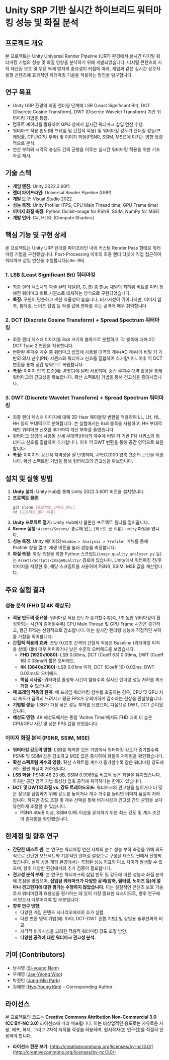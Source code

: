 # Unity SRP 기반 실시간 하이브리드 워터마킹 성능 및 화질 분석

## 프로젝트 개요

본 프로젝트는 Unity Universal Render Pipeline (URP) 환경에서 실시간 디지털 워터마킹 기법의 성능 및 화질 영향을 분석하기 위해 개발되었습니다. 디지털 콘텐츠의 지적 재산권 보호 및 무단 복제 방지의 중요성이 커짐에 따라, 게임과 같은 실시간 상호작용형 콘텐츠에 효과적인 워터마킹 기술을 적용하는 방안을 탐구합니다.

## 연구 목표

* Unity URP 환경의 최종 렌더링 단계에 LSB (Least Significant Bit), DCT (Discrete Cosine Transform), DWT (Discrete Wavelet Transform) 기반 워터마킹 기법을 통합.
* 컴퓨트 셰이더를 활용하여 GPU 상에서 실시간 워터마크 삽입 연산 수행.
* 워터마크 적용 빈도(매 프레임 및 간헐적 적용) 및 워터마킹 강도가 렌더링 성능(프레임률, CPU/GPU 부하) 및 이미지 화질(PSNR, SSIM, MSE)에 미치는 영향 정량적으로 분석.
* 연산 부하와 시각적 충실도 간의 균형을 이루는 실시간 워터마킹 적용을 위한 기초 자료 제시.

## 기술 스택

* **게임 엔진:** Unity 2022.3.60f1
* **렌더 파이프라인:** Universal Render Pipeline (URP)
* **개발 도구:** Visual Studio 2022
* **성능 측정:** Unity Profiler (FPS, CPU Main Thread time, GPU Frame time)
* **이미지 화질 측정:** Python (Scikit-image for PSNR, SSIM, NumPy for MSE)
* **개발 언어:** C#, HLSL (Compute Shaders)

## 핵심 기능 및 구현 상세

본 프로젝트는 Unity URP 렌더링 파이프라인 내에 커스텀 Render Pass 형태로 워터마킹 기법을 구현했습니다. Post-Processing 이후의 최종 렌더 타겟에 직접 접근하여 워터마크 삽입 연산을 수행합니다[cite: 96].

### 1. LSB (Least Significant Bit) 워터마킹

* 최종 렌더 텍스처의 픽셀 컬러 채널(R, G, B) 중 Blue 채널의 최하위 비트를 미리 정해진 워터마크 비트 시퀀스로 대체하는 방식으로 구현되었습니다.
* **특징:** 구현이 단순하고 계산 효율성이 높습니다. 비가시성이 뛰어나지만, 이미지 압축, 필터링, 노이즈 삽입 등 픽셀 값에 변화를 주는 공격에 매우 취약합니다.

### 2. DCT (Discrete Cosine Transform) + Spread Spectrum 워터마킹

* 최종 렌더 텍스처 이미지를 8x8 크기의 블록으로 분할하고, 각 블록에 대해 2D DCT Type 2 변환을 적용합니다.
* 변환된 주파수 계수 중 워터마크 삽입에 사용될 대역의 계수(AC 계수)에 비밀 키 기반의 의사 난수(PN) 시퀀스와 워터마크 신호를 결합하여 추가합니다. 이후 역 DCT 변환을 통해 공간 영역으로 복원합니다.
* **특징:** 이미지 압축 표준(예: JPEG)에 널리 사용되며, 중간 주파수 대역 활용을 통해 워터마크의 견고성을 확보합니다. 확산 스펙트럼 기법을 통해 견고성을 증대시킵니다.

### 3. DWT (Discrete Wavelet Transform) + Spread Spectrum 워터마킹

* 최종 렌더 텍스처 이미지에 대해 2D Haar 웨이블릿 변환을 적용하여 LL, LH, HL, HH 등의 부대역으로 분해합니다. 본 실험에서는 8x8 블록을 사용하고, HH 부대역에만 워터마크 신호를 추가하여 계산 부하를 줄였습니다.
* 워터마크 삽입에 사용될 상세 부대역(HH)의 계수에 비밀 키 기반 PN 시퀀스와 워터마크 신호를 결합하여 추가합니다. 이후 역 DWT 변환을 통해 공간 영역으로 복원합니다.
* **특징:** 이미지의 공간적 지역성을 잘 반영하며, JPEG2000 압축 표준의 근간을 이룹니다. 확산 스펙트럼 기법을 통해 워터마크의 견고성을 확보합니다.

## 설치 및 실행 방법

1.  **Unity 설치:** Unity Hub를 통해 Unity 2022.3.60f1 버전을 설치합니다.
2.  **프로젝트 클론:**
    ```bash
    git clone [프로젝트_깃허브_URL]
    cd [프로젝트_폴더_이름]
    ```
3.  **Unity 프로젝트 열기:** Unity Hub에서 클론한 프로젝트 폴더를 열어줍니다.
4.  **Scene 실행:** `Assets/Scenes/` 경로에 있는 `[테스트_씬_이름].unity` 파일을 엽니다.
5.  **성능 측정:** Unity 에디터의 `Window > Analysis > Profiler` 메뉴를 통해 Profiler 창을 열고, 재생 버튼을 눌러 성능을 측정합니다.
6.  **화질 측정:** 화질 측정을 위한 Python 스크립트(`image_quality_analyzer.py` 등)는 `Assets/Scripts/ImageQuality/` 경로에 있습니다. Unity에서 워터마킹 전/후 이미지를 저장한 후, 해당 스크립트를 사용하여 PSNR, SSIM, MSE 값을 계산합니다.

## 주요 실험 결과

### 성능 분석 (FHD 및 4K 해상도)

* **적용 빈도의 중요성:** 워터마킹 적용 빈도가 증가할수록(즉, 1초 동안 워터마킹이 활성화되는 시간이 길어질수록) CPU Main Thread 및 GPU Frame 시간은 증가하고, 평균 FPS는 선형적으로 감소합니다. 이는 실시간 렌더링 성능에 직접적인 부하를 가함을 의미합니다.
* **간헐적 적용의 효과:** 초당 0.02초 간격의 간헐적 적용은 Baseline (워터마킹 미적용 상태) 대비 매우 미미하거나 낮은 수준의 오버헤드를 보였습니다.
    * **FHD (1920x1080):** LSB 0.08ms, DCT (Coeff 63) 0.09ms, DWT (Coeff 16) 0.08ms의 짧은 오버헤드.
    * **4K (3840x2160):** LSB 0.01ms 이하, DCT (Coeff 16) 0.02ms, DWT 0.02ms의 오버헤드.
    * **핵심 시사점:** 워터마킹 활성화 시간이 짧을수록 실시간 렌더링 성능 저하를 최소화할 수 있습니다.
* **매 프레임 적용의 한계:** 매 프레임 워터마킹 함수를 호출하는 경우, CPU 및 GPU 처리 속도가 급격히 느려지고 평균 FPS가 유의미하게 감소하는 현상을 관찰했습니다.
* **기법별 성능:** LSB가 가장 낮은 성능 부하를 보였으며, 다음으로 DWT, DCT 순이었습니다.
* **해상도 영향:** 4K 해상도에서는 동일 'Active Time'에서도 FHD 대비 더 높은 CPU/GPU 시간 및 낮은 FPS 값을 보였습니다.

### 이미지 화질 분석 (PSNR, SSIM, MSE)

* **워터마킹 강도의 영향:** LSB를 제외한 모든 기법에서 워터마킹 강도가 증가할수록 PSNR 및 SSIM 값은 감소하고 MSE 값은 증가하여 화질이 저하됨을 확인했습니다.
* **확산 스펙트럼 계수의 영향:** 확산 스펙트럼 계수가 증가할수록 같은 워터마킹 강도에서도 훨씬 화질이 저하됩니다.
* **LSB 화질:** PSNR 48.23 dB, SSIM 0.9989로 비교적 높은 화질을 유지했습니다. 하지만 공간 영역 기법 특성상 압축 공격에 취약하다는 한계가 있습니다.
* **DCT 및 DWT의 화질 vs. 강도 트레이드오프:** 워터마크의 견고성을 높이거나 더 많은 정보를 삽입하기 위해 강도를 높이거나 계수 개수를 늘리면 이미지 품질이 저하됩니다. 하지만 강도 조절 및 계수 선택을 통해 비가시성과 견고성 간의 균형을 보다 유연하게 조절할 수 있습니다.
    * PSNR 40dB 이상, SSIM 0.95 이상을 유지하기 위한 최소 강도 및 계수 조건이 존재함을 확인했습니다.

## 한계점 및 향후 연구

* **간단한 테스트 씬:** 본 연구는 워터마킹 연산 자체의 순수 성능 부하 측정을 위해 의도적으로 간단한 오브젝트와 기본적인 렌더링 설정으로 구성된 테스트 씬에서 진행되었습니다. 실제 상용 게임 환경에서는 측정된 성능 지표와 다소 차이가 발생할 수 있으며, 향후 다양한 환경에서의 추가 검증이 필요합니다.
* **견고성 분석 부재:** 본 연구는 워터마크의 삽입 빈도 및 강도에 따른 성능과 화질 분석에 초점을 맞췄으며, **삽입된 워터마크가 다양한 공격(압축, 필터링, 노이즈 등)에 얼마나 견고한지에 대한 평가는 수행하지 않았습니다.** 이는 실질적인 콘텐츠 보호 기술로서 워터마킹의 효용성을 평가하는 데 있어 가장 중요한 요소이므로, 향후 연구에서 반드시 다루어져야 할 부분입니다.
* **향후 연구 방향:**
    * 다양한 게임 콘텐츠 시나리오에서의 추가 실험.
    * 다른 변환 영역 기법(예: SVD, DCT-DWT 혼합 기법) 및 상업용 솔루션과의 비교.
    * 지각적 비가시성을 고려한 적응적 워터마킹 강도 조절 방안.
    * **다양한 공격에 대한 워터마크 견고성 분석.**

## 기여 (Contributors)

* 남시영 ([Si-young Nam](mailto:si.nam@hongik.ac.kr))
* 우재영 ([Jae-Yeong Woo](mailto:jae.woo@hongik.ac.kr))
* 박정민 ([Jung-Min Park](mailto:jung.park@hongik.ac.kr))
* 김혜영 ([Hye-Young Kim](mailto:hykim@hongik.ac.kr)) - Corresponding Author

## 라이선스

본 프로젝트의 코드는 **Creative Commons Attribution Non-Commercial 3.0 (CC BY-NC 3.0)** 라이선스에 따라 배포됩니다. 이는 비상업적인 용도로는 자유로운 사용, 배포, 복제, 그리고 2차적 저작물 작성을 허용하며, 원저작자(본 연구진)를 적절히 인용해야 합니다.

* **라이선스 전문 보기:** [http://creativecommons.org/licenses/by-nc/3.0/](http://creativecommons.org/licenses/by-nc/3.0/)
